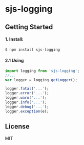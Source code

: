 # sjs-logging

## Getting Started

#### 1. Install:

```sh
$ npm install sjs-logging
```

#### 2.1 Using
```js
import logging from 'sjs-logging';
//...
var logger = logging.getLogger();

logger.fatal('...');
logger.error('...');
logger.warn('...');
logger.info('...');
logger.debug('...');
logger.exception(e);

```

## License
MIT
